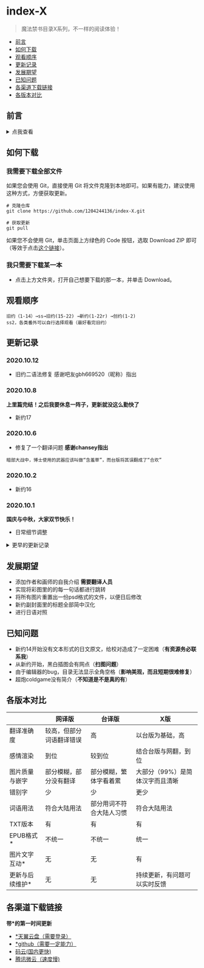 # index-X
> 魔法禁书目录X系列，不一样的阅读体验！

- [前言](#前言)
- [如何下载](#如何下载)
- [观看顺序](#观看顺序)
- [更新记录](#更新记录)
- [发展期望](#发展期望)
- [已知问题](#已知问题)
- [各渠道下载链接](#各渠道下载链接)
- [各版本对比](#各版本对比)


## 前言
<details>
<summary>点我查看</summary>
大家好，我是知一一。

众所周知，大家所看的《魔禁》的版本主要可以分为台译版和网译版，那么刚入坑的萌新就自然而然地有这样的疑问：到底该看哪一个版本呢？

对此，大家通常的认知是：旧约到新约的某卷看台版，后面看网译版。然而，前部分的网译版真的没有可取之处么？台版的翻译有一定完全准确、地道，符合大陆人的口味么？其实不然，因此我就萌生出这样一个念头：将两个版本的翻译整合起来，取其精华，弃其糟粕，结合成一个全新的版本，这样，萌新入坑时就不会陷入纠结，老人想重温经典时也能有更好的选择。

修改规则：以台版为本体，在其基础上与网译版进行校对（后期可能会改变）。

修改内容：

- 错别字
- 台湾与大陆有差异的词（如初中与国中）
- 添加部分注释，便于读者理解
- 汉化（简中）了大部分（99%）图片
- 优化了 EPUB 的格式
- 使图片可以互动 
- 统一了不同小组的 EPUB 的格式，并进行标注

当然，以我一己之力肯定会有疏漏，所以，我希望大家能将在阅读中遇到的问题或意见向我反馈，我会不断地进行更正。

qq：1204244136（备注：X 系列反馈），我也在维基群（669041026）里。支持私聊。直接 qq 截图发我就行，最好能标记下要修改的地方。

我还会在之后与其他的版本进行对照（tx 版，日文原版（有生之年）），以不断优化阅读体验。

我会将每本校对过的书后面加一个“X”以与原版作区分，没有任何实际意义。

最后，万分感谢的前辈制作组的付出，我所做的和你们比起来实在是差太多。

注：

- 阅读方式推荐：
> 手机端：多看阅读
>
> 电脑端：NeatReader
>

- 旧约 1-16 无网翻，新约 1 无网翻，各类番外无台版，故无法校对。
- 创约系列及以后的番外若由我制作，则将以官方身份出一份，以我个人身份出一份（带X），X 系列责任由我个人承担。
- 有人或许注意到了，X 系列的部分章节名称和台版或网翻的不一样，详情请看章节标题。
- 前 TXT 版本由 <u>Chansey</u> 制作，特此感谢。
- 部分插图由 <u>水果释迦喵</u> 去字，特此感谢。
- X 系列与魔禁维基并无直接关联，X 系列 ≠ 维基出品。
- 由于腾讯云的速度太慢，以后的更新由天翼云和 GitHub 首发。
</details>

## 如何下载
### 我需要下载全部文件
如果您会使用 Git，直接使用 Git 将文件克隆到本地即可。如果有能力，建议使用这种方式，方便获取更新。
```
# 克隆仓库
git clone https://github.com/1204244136/index-X.git

# 获取更新
git pull
```

如果您不会使用 Git，单击页面上方绿色的 Code 按钮，选取 Download ZIP 即可（等效于点击[这个链接](https://github.com/1204244136/index-X/archive/master.zip)）。

### 我只需要下载某一本
- 点击上方文件夹，打开自己想要下载的那一本，并单击 Download。

## 观看顺序
```
旧约（1-14）→ss→旧约(15-22) →新约(1-22r) →创约(1-2)
ss2，各类番外可以自行选择观看（最好看完旧约）
```

## 更新记录

### 2020.10.12

- 旧约二语法修复 感谢吧友gbh669520（昵称）指出

### 2020.10.8

**上里篇完结！之后我要休息一阵子，更新就没这么勤快了**
- 新约17

### 2020.10.6
- 修复了一个翻译问题 **感谢chansey指出**
```
暗部大战中，博士使用的武器应该叫做“含羞草”，而台版将其误翻成了“合欢”
```

### 2020.10.2
- 新约16

### 2020.10.1
**国庆与中秋，大家双节快乐！**
- 日常细节调整 

<details>
  <summary>更早的更新记录</summary>

### 2020.9.30
- 新约15 

### 2020.9.29
- 修复了新约9没有目录的bug

### 2020.9.27
- 新约14
- 修复了图片显示的问题，现在图片会一页一张地显示 **这项更新会导致所有EPUB文件重新上传**
- 添加了“发展期望”

### 2020.9.24
- 针对github进行文件上的优化
  1. 将docx文件转换为了Markdown文件，更新记录和观看顺序和版本对比与readme合并
  2. 去掉了恼人的.ecloud文件

### 2020.9.23
- 修正了生物黑客的部分内容

### 2020.9.19
- 重置完成
- 新约13

### 2020.9.18
- 重置ing（进度新约5）

### 2020.9.17
- 重置ing（今天有点摸鱼，明天把旧约都做好）

### 2020.9.16
- 重置ing（工作进展比我想象的要慢很多，现在做完旧约14）

### 2020.9.15
- 重置ing

### 2020.9.14
- 正在逐步重做旧约，优化原有格式，预计明后天重做完成
- 实现了正文的黑白插图强制分页（特此感谢Chansey的大力支持）

### 2020.9.13
- 重置了github的页面，现在X系列首发于github与天翼云
- 新增 码云 的页面，国内下载速度比github更快
- MEGA已被遗弃

### 2020.9.11
- 章节标题优化
- 生物黑客篇同步更新
- 新约12

### 2020.9.10
- （筹备完结后的事情（新约20完结（因为没有台版了）））

### 2020.9.7
- 章节标题更新，添加了台版的标题以更好地进行对照

### 2020.9.6
- 新约11

### 2020.9.5
- 略微优化文件名（肝不动了，真肝不动了）

### 2020.9.4
- 新约10

### 2020.9.3
- 新约9

### 2020.9.2
- 新约8

### 2020.9.1
- 新约7
- 添加多种（github、天翼云、）下载路径，由于有人反馈腾讯微云下载速度太慢，现在更新将在天翼云上首发
- 能量方向→矢量，修复台版翻译的问题
- 细节优化

### 2020.8.29
- 新约6
- 细节优化
- 8月份的更新已实装

### 2020.8.27
- 新约5
- 部分译名修改
- 前言部分修改

### 2020.8.19
- 警卫改成警备员（台角翻译失误）
- 能力者进行注音（台角排版问题）
- 新约4

### 2020.7.10
- 新约更新了两本
- 添加了txt版本

### 2020.6. 版本2.0.0
- 太多了说不清，一句话，旧约完结了。

### 2020.6.13 版本1.8.9
- 魔禁SS2(+0.1)

### 2020.6.7版本1.8.8
- 旧约15、16更新(+0.2)，顺便修改了一下某自动贩卖机的存在证明
- 常规修复(+0.01)

ps：旧约15的图改着真累

### 2020.5.30版本1.6.7
- 旧约14、魔禁SS更新(+0.2)
- 常规修复(+0.01)

ps：后面就开始需要校对着看了，所以更新速度会下降，~~大概两周一更吧~~

### 2020.5.16版本1.4.6
- 超炮SS错别字修正 \*感谢群友 仪轨.（593332473）指出
    (+0.01)，内容很多，点名表扬！
- 旧约13X更新 (+0.1)

### 2020.5.10版本1.3.5
- 对所有黑白插图选用了更高清的图片(+0.01)

### 2020.5.9版本1.3.4
- 超炮coldgame插图添加 \*感谢群友 沉默（1303635068）指出 (+0.01)
- 旧约8部分错误及译名修正 \*感谢群友
    某随处可见的普通高中生（1756418737）指出(+0.01)
- 修正了部分台版与大陆用语有差异的地方(+0.01)
- 对跨页插图进行了拼图（在多看阅读里可以放大哦）(+0.01)
- 旧约12X更新 (+0.1)
- 魔法的禁书目录剧场版特典更新(+0.1)
- 将前言与本文合并

**PS**：本人精力有限，所以难免出现疏漏，希望大家踊跃参与对本系列的纠错中！

### 2020.5.3版本1.1.0
- 超炮coldgame (+0.1)
- 还是一个一个地传文件吧，qq上传速度太慢……下载也慢……
- 优化更新记录

**吐槽**：这小标题是什么情况XD

**PS**：大概是周更

### 2020.5.2版本1.0.0
- 将日文的引号修改为了中文的引号，使其符合语言规范，虽然看着不是很舒服，但是习惯就好了
- 弄了个更新记录（也就是这个）
- 统一了一下跳转链接的颜色（感知不强）
</details>

## 发展期望
- 添加作者和画师的自我介绍 **需要翻译人员**
- 实现将彩图里的的每一句话都进行跳转
- 将所有图片重置出一份psd格式的文件，以便日后修改
- 新约副封面里的标题全部简中汉化
- 进行日语对照

## 已知问题
- 新约14开始没有文本形式的日文原文，给校对造成了一定困难（**有资源务必联系我**）
- 从新约开始，黑白插图会有网点（**扫图问题**）
- 由于编辑器的bug，目录无法显示全角空格（**影响美观，而且短期很难修复**）
- 超炮coldgame没有简介（**不知道是不是真的有**）

## 各版本对比
|                  | 网译版                   | 台译版                   | X版                             |
|------------------|--------------------------|--------------------------|---------------------------------|
| 翻译准确度       | 较高，但部分词语翻译错误 | 高                       | 以台版为基础，高                |
| 感情渲染         | 到位                     | 较到位                   | 结合台版与网翻，到位            |
| 图片质量与嵌字   | 部分模糊，部分没有翻译   | 部分模糊，繁体字看着累   | 大部分（99%）是简体汉字而且清晰 |
| 错别字           | 少                       | 少                       | 更少                            |
| 词语用法         | 符合大陆用法             | 部分用词不符合大陆人习惯 | 符合大陆用法                    |
| TXT版本          | 有                       | 有                       | 有                              |
| EPUB格式\*       | 不统一                   | 不统一                   | 统一                            |
| 图片文字互动\*   | 无                       | 无                       | 有                              |
| 更新与后续维护\* | 无                       | 无                       | 持续更新，有问题可以实时反馈    |

## 各渠道下载链接
**带*的第一时间更新**
- [*天翼云盘（需要登录）](https://cloud.189.cn/t/JFbMvij6RFbe)
- [*github（需要一定能力）](https://github.com/1204244136/index-X)
- [码云(国内更快)](https://gitee.com/con_sul/index-X)
- [腾讯微云（速度慢)](https://share.weiyun.com/FgVmz2nc)
